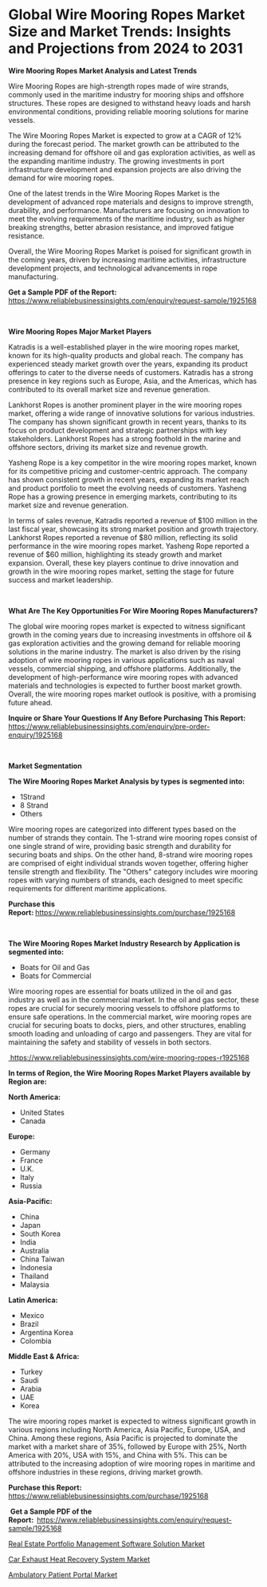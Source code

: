 <p><h1>Global Wire Mooring Ropes Market Size and Market Trends: Insights and Projections from 2024 to 2031</h1></p><p><strong>Wire Mooring Ropes Market Analysis and Latest Trends</strong></p>
<p><p>Wire Mooring Ropes are high-strength ropes made of wire strands, commonly used in the maritime industry for mooring ships and offshore structures. These ropes are designed to withstand heavy loads and harsh environmental conditions, providing reliable mooring solutions for marine vessels.</p><p>The Wire Mooring Ropes Market is expected to grow at a CAGR of 12% during the forecast period. The market growth can be attributed to the increasing demand for offshore oil and gas exploration activities, as well as the expanding maritime industry. The growing investments in port infrastructure development and expansion projects are also driving the demand for wire mooring ropes.</p><p>One of the latest trends in the Wire Mooring Ropes Market is the development of advanced rope materials and designs to improve strength, durability, and performance. Manufacturers are focusing on innovation to meet the evolving requirements of the maritime industry, such as higher breaking strengths, better abrasion resistance, and improved fatigue resistance.</p><p>Overall, the Wire Mooring Ropes Market is poised for significant growth in the coming years, driven by increasing maritime activities, infrastructure development projects, and technological advancements in rope manufacturing.</p></p>
<p><strong>Get a Sample PDF of the Report:&nbsp;</strong> <a href="https://www.reliablebusinessinsights.com/enquiry/request-sample/1925168">https://www.reliablebusinessinsights.com/enquiry/request-sample/1925168</a></p>
<p>&nbsp;</p>
<p><strong>Wire Mooring Ropes Major Market Players</strong></p>
<p><p>Katradis is a well-established player in the wire mooring ropes market, known for its high-quality products and global reach. The company has experienced steady market growth over the years, expanding its product offerings to cater to the diverse needs of customers. Katradis has a strong presence in key regions such as Europe, Asia, and the Americas, which has contributed to its overall market size and revenue generation.</p><p>Lankhorst Ropes is another prominent player in the wire mooring ropes market, offering a wide range of innovative solutions for various industries. The company has shown significant growth in recent years, thanks to its focus on product development and strategic partnerships with key stakeholders. Lankhorst Ropes has a strong foothold in the marine and offshore sectors, driving its market size and revenue growth.</p><p>Yasheng Rope is a key competitor in the wire mooring ropes market, known for its competitive pricing and customer-centric approach. The company has shown consistent growth in recent years, expanding its market reach and product portfolio to meet the evolving needs of customers. Yasheng Rope has a growing presence in emerging markets, contributing to its market size and revenue generation.</p><p>In terms of sales revenue, Katradis reported a revenue of $100 million in the last fiscal year, showcasing its strong market position and growth trajectory. Lankhorst Ropes reported a revenue of $80 million, reflecting its solid performance in the wire mooring ropes market. Yasheng Rope reported a revenue of $60 million, highlighting its steady growth and market expansion. Overall, these key players continue to drive innovation and growth in the wire mooring ropes market, setting the stage for future success and market leadership.</p></p>
<p>&nbsp;</p>
<p><strong>What Are The Key Opportunities For Wire Mooring Ropes Manufacturers?</strong></p>
<p><p>The global wire mooring ropes market is expected to witness significant growth in the coming years due to increasing investments in offshore oil & gas exploration activities and the growing demand for reliable mooring solutions in the marine industry. The market is also driven by the rising adoption of wire mooring ropes in various applications such as naval vessels, commercial shipping, and offshore platforms. Additionally, the development of high-performance wire mooring ropes with advanced materials and technologies is expected to further boost market growth. Overall, the wire mooring ropes market outlook is positive, with a promising future ahead.</p></p>
<p><strong>Inquire or Share Your Questions If Any Before Purchasing This Report:</strong> <a href="https://www.reliablebusinessinsights.com/enquiry/pre-order-enquiry/1925168">https://www.reliablebusinessinsights.com/enquiry/pre-order-enquiry/1925168</a></p>
<p>&nbsp;</p>
<p><strong>Market Segmentation</strong></p>
<p><strong>The Wire Mooring Ropes Market Analysis by types is segmented into:</strong></p>
<p><ul><li>1Strand</li><li>8 Strand</li><li>Others</li></ul></p>
<p><p>Wire mooring ropes are categorized into different types based on the number of strands they contain. The 1-strand wire mooring ropes consist of one single strand of wire, providing basic strength and durability for securing boats and ships. On the other hand, 8-strand wire mooring ropes are comprised of eight individual strands woven together, offering higher tensile strength and flexibility. The "Others" category includes wire mooring ropes with varying numbers of strands, each designed to meet specific requirements for different maritime applications.</p></p>
<p><strong>Purchase this Report:&nbsp;</strong><a href="https://www.reliablebusinessinsights.com/purchase/1925168">https://www.reliablebusinessinsights.com/purchase/1925168</a></p>
<p>&nbsp;</p>
<p><strong>The Wire Mooring Ropes Market Industry Research by Application is segmented into:</strong></p>
<p><ul><li>Boats for Oil and Gas</li><li>Boats for Commercial</li></ul></p>
<p><p>Wire mooring ropes are essential for boats utilized in the oil and gas industry as well as in the commercial market. In the oil and gas sector, these ropes are crucial for securely mooring vessels to offshore platforms to ensure safe operations. In the commercial market, wire mooring ropes are crucial for securing boats to docks, piers, and other structures, enabling smooth loading and unloading of cargo and passengers. They are vital for maintaining the safety and stability of vessels in both sectors.</p></p>
<p><a href="https://www.reliablebusinessinsights.com/wire-mooring-ropes-r1925168">&nbsp;https://www.reliablebusinessinsights.com/wire-mooring-ropes-r1925168</a></p>
<p><strong>In terms of Region, the Wire Mooring Ropes Market Players available by Region are:</strong></p>
<p>
    <p> <strong> North America: </strong>
        <ul>
            <li>United States</li>
            <li>Canada</li>
        </ul>
        </p> 
    <p> <strong> Europe: </strong>
        <ul>
            <li>Germany</li>
            <li>France</li>
            <li>U.K.</li>
            <li>Italy</li>
            <li>Russia</li>
        </ul>
        </p> 
    <p> <strong> Asia-Pacific: </strong>
        <ul>
            <li>China</li>
            <li>Japan</li>
            <li>South Korea</li>
            <li>India</li>
            <li>Australia</li>
            <li>China Taiwan</li>
            <li>Indonesia</li>
            <li>Thailand</li>
            <li>Malaysia</li>
        </ul>
        </p> 
    <p> <strong> Latin America: </strong>
        <ul>
            <li>Mexico</li>
            <li>Brazil</li>
            <li>Argentina Korea</li>
            <li>Colombia</li>
        </ul>
        </p> 
    <p> <strong> Middle East & Africa: </strong>
        <ul>
            <li>Turkey</li>
            <li>Saudi</li>
            <li>Arabia</li>
            <li>UAE</li>
            <li>Korea</li>
        </ul>
    </p>
    </p>
<p><p>The wire mooring ropes market is expected to witness significant growth in various regions including North America, Asia Pacific, Europe, USA, and China. Among these regions, Asia Pacific is projected to dominate the market with a market share of 35%, followed by Europe with 25%, North America with 20%, USA with 15%, and China with 5%. This can be attributed to the increasing adoption of wire mooring ropes in maritime and offshore industries in these regions, driving market growth.</p></p>
<p><strong>Purchase this Report: </strong><a href="https://www.reliablebusinessinsights.com/purchase/1925168">https://www.reliablebusinessinsights.com/purchase/1925168</a></p>
<p>&nbsp;<strong>Get a Sample PDF of the Report:&nbsp;&nbsp;</strong><a href="https://www.reliablebusinessinsights.com/enquiry/request-sample/1925168">https://www.reliablebusinessinsights.com/enquiry/request-sample/1925168</a></p>
<p><strong></strong></p>
<p><p><a href="https://github.com/Leeanford76845djf/Market-Research-Report-List-1/blob/main/real-estate-portfolio-management-software-solution-market.md">Real Estate Portfolio Management Software Solution Market</a></p><p><a href="https://github.com/ChiragRP21/Market-Research-Report-List-5/blob/main/car-exhaust-heat-recovery-system-market.md">Car Exhaust Heat Recovery System Market</a></p><p><a href="https://github.com/jasminebabez/Market-Research-Report-List-1/blob/main/ambulatory-patient-portal-market.md">Ambulatory Patient Portal Market</a></p></p>